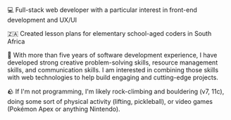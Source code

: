 💻 Full-stack web developer with a particular interest in front-end development and UX/UI

🇿🇦 Created lesson plans for elementary school-aged coders in South Africa

🌟 With more than five years of software development experience, I have developed strong creative problem-solving skills, resource management skills, and communication skills. I am interested in combining those skills with web technologies to help build engaging and cutting-edge projects.

🪨 If I'm not programming, I'm likely rock-climbing and bouldering (v7, 11c), doing some sort of physical activity (lifting, pickleball), or video games (Pokémon Apex or anything Nintendo).
